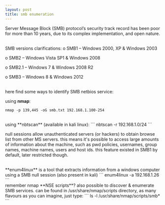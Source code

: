 ```yaml
---
layout: post
title: smb enumeration
---
```

Server Message Block (SMB) protocol’s security track record has been poor for more than 10 years, due to its complex implementation, and open nature.

<br>
SMB versions clarifications:
o SMB1 – Windows 2000, XP & Windows 2003


o SMB2 – Windows Vista SP1 & Windows 2008


o SMB2.1 – Windows 7 & Windows 2008  R2


o SMB3 – Windows 8 & Windows 2012



<br>
here find some ways to identify SMB netbios service:
 
using **nmap**:
```
nmap -p 139,445	-oG smb.txt 192.168.1.100‐254
```
<br>
using **nbtscan** (available in kali linux):
```
nbtscan	-r 192.168.1.0/24
```

null sessions allow unauthenticated servers (or hackers) to obtain browse list from other MS servers. this means it's possible to access large amounts of information about the machine, such as pwd policies, usernames, group names, machine names, users and host ids. this feature existed in SMB1 by default, later restricted though.

<br>
**enum4linux** is a tool that extracts information from a windows computer using a SMB null session (also present in kali)
```
enum4linux -a 192.168.1.26
```
<br>
remember nmap **NSE scripts**? also possible to discover & enumerate SMB services. can be found in /usr/share/nmap/scripts directory, as many flavours as you can imagine, just type:
```
ls -l /usr/share/nmap/scripts/smb*
```
